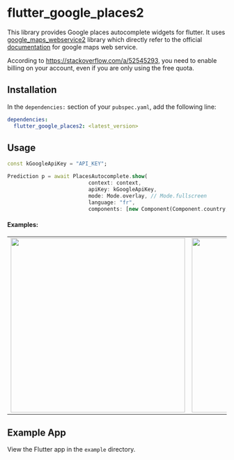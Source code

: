 # flutter_google_places2

This library provides Google places autocomplete widgets for flutter. It uses [google_maps_webservice2](https://github.com/QasimWaheed/google_maps_webservice_v2) library which directly refer to the official [documentation](https://developers.google.com/maps/web-services/) for google maps web service. 

According to https://stackoverflow.com/a/52545293, you need to enable billing on your account, even if you are only using the free quota.


## Installation

In the `dependencies:` section of your `pubspec.yaml`, add the following line:

```yaml
dependencies:
  flutter_google_places2: <latest_version>
```

## Usage

```dart
const kGoogleApiKey = "API_KEY";

Prediction p = await PlacesAutocomplete.show(
                          context: context,
                          apiKey: kGoogleApiKey,
                          mode: Mode.overlay, // Mode.fullscreen
                          language: "fr",
                          components: [new Component(Component.country, "fr")]);
```

#### Examples: 
<div style="text-align: center"><table><tr>
    <td style="text-align: center">
<img src="https://raw.githubusercontent.com/fluttercommunity/flutter_google_places/master/flutter_01.png" height="400">
</td>
<td style="text-align: center">
<img src="https://raw.githubusercontent.com/fluttercommunity/flutter_google_places/master/flutter_02.png" height="400">
</td>
</tr>
</table>
</div>

## Example App

View the Flutter app in the `example` directory.
